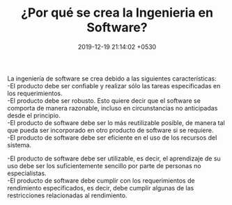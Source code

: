 ﻿---
layout: post
title:  "¿Por qué se crea la Ingenieria en Software?"
date:   2019-12-19 21:14:02 +0530
categories: Clases IntroduccionAlSoftware
---

  <p>La ingeniería de software se crea debido a las siguientes características:<br>
  -El producto debe ser confiable y realizar sólo las tareas especificadas en los requerimientos.<br>
  -El producto debe ser robusto. Esto quiere decir que el software se comporta de manera razonable, incluso en circunstancias no anticipadas desde el principio.<br>
  -El producto de software debe ser lo más reutilizable posible, de manera tal que pueda ser incorporado en otro producto de software si se requiere.<br>
  -El producto de software debe ser eficiente en el uso de los recursos del sistema.</p>
  -El producto de software debe ser utilizable, es decir, el aprendizaje de su uso debe ser los suficientemente sencillo por parte de personas no especialistas.<br>
  -El producto de software debe cumplir con los requerimientos de rendimiento especificados, es decir, debe cumplir algunas de las restricciones relacionadas al rendimiento.<br>
